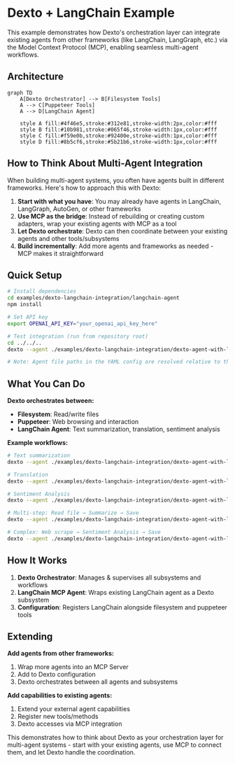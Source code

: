 # Dexto + LangChain Example

This example demonstrates how Dexto's orchestration layer can integrate existing agents from other frameworks (like LangChain, LangGraph, etc.) via the Model Context Protocol (MCP), enabling seamless multi-agent workflows.

## Architecture

```mermaid
graph TD
    A[Dexto Orchestrator] --> B[Filesystem Tools]
    A --> C[Puppeteer Tools]
    A --> D[LangChain Agent]
    
    style A fill:#4f46e5,stroke:#312e81,stroke-width:2px,color:#fff
    style B fill:#10b981,stroke:#065f46,stroke-width:1px,color:#fff
    style C fill:#f59e0b,stroke:#92400e,stroke-width:1px,color:#fff
    style D fill:#8b5cf6,stroke:#5b21b6,stroke-width:1px,color:#fff
```

## How to Think About Multi-Agent Integration

When building multi-agent systems, you often have agents built in different frameworks. Here's how to approach this with Dexto:

1. **Start with what you have**: You may already have agents in LangChain, LangGraph, AutoGen, or other frameworks
2. **Use MCP as the bridge**: Instead of rebuilding or creating custom adapters, wrap your existing agents with MCP as a tool
3. **Let Dexto orchestrate**: Dexto can then coordinate between your existing agents and other tools/subsystems
4. **Build incrementally**: Add more agents and frameworks as needed - MCP makes it straightforward

## Quick Setup

```bash
# Install dependencies
cd examples/dexto-langchain-integration/langchain-agent
npm install

# Set API key
export OPENAI_API_KEY="your_openai_api_key_here"

# Test integration (run from repository root)
cd ../../..
dexto --agent ./examples/dexto-langchain-integration/dexto-agent-with-langchain.yml "Analyze the sentiment of this review: 'I absolutely love this product! The quality is amazing and the customer service was outstanding. Best purchase I've made this year.'"

# Note: Agent file paths in the YAML config are resolved relative to the current working directory
```

## What You Can Do

**Dexto orchestrates between:**
- **Filesystem**: Read/write files
- **Puppeteer**: Web browsing and interaction
- **LangChain Agent**: Text summarization, translation, sentiment analysis

**Example workflows:**
```bash
# Text summarization
dexto --agent ./examples/dexto-langchain-integration/dexto-agent-with-langchain.yml "Summarize this article: Artificial intelligence has transformed how we work, with tools like ChatGPT and GitHub Copilot becoming essential for developers. These AI assistants help write code, debug issues, and even design entire applications. The impact extends beyond coding - AI is reshaping customer service, content creation, and decision-making processes across industries."

# Translation
dexto --agent ./examples/dexto-langchain-integration/dexto-agent-with-langchain.yml "Translate this text to Spanish: The weather is beautiful today and I'm going to the park to enjoy the sunshine."

# Sentiment Analysis
dexto --agent ./examples/dexto-langchain-integration/dexto-agent-with-langchain.yml "Analyze the sentiment of this customer review: 'I absolutely love this product! The quality is amazing and the customer service was outstanding. Best purchase I've made this year.'"

# Multi-step: Read file → Summarize → Save
dexto --agent ./examples/dexto-langchain-integration/dexto-agent-with-langchain.yml "Read README.md, summarize it, save the summary"

# Complex: Web scrape → Sentiment Analysis → Save
dexto --agent ./examples/dexto-langchain-integration/dexto-agent-with-langchain.yml "Search for customer reviews about our product, analyze the sentiment, save as sentiment_report.md"
```

## How It Works

1. **Dexto Orchestrator**: Manages & supervises all subsystems and workflows
2. **LangChain MCP Agent**: Wraps existing LangChain agent as a Dexto subsystem
3. **Configuration**: Registers LangChain alongside filesystem and puppeteer tools

## Extending

**Add agents from other frameworks:**
1. Wrap more agents into an MCP Server
2. Add to Dexto configuration
3. Dexto orchestrates between all agents and subsystems

**Add capabilities to existing agents:**
1. Extend your external agent capabilities
2. Register new tools/methods
3. Dexto accesses via MCP integration

This demonstrates how to think about Dexto as your orchestration layer for multi-agent systems - start with your existing agents, use MCP to connect them, and let Dexto handle the coordination.
